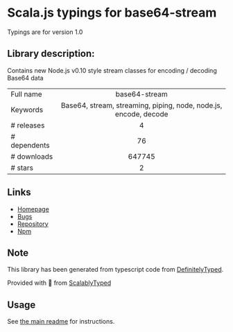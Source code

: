 
# Scala.js typings for base64-stream

Typings are for version 1.0

## Library description:
Contains new Node.js v0.10 style stream classes for encoding / decoding Base64 data

|                    |                 |
| ------------------ | :-------------: |
| Full name          | base64-stream |
| Keywords           | Base64, stream, streaming, piping, node, node.js, encode, decode |
| # releases         | 4 |
| # dependents       | 76 |
| # downloads        | 647745 |
| # stars            | 2 |

## Links
- [Homepage](https://github.com/mazira/base64-stream#readme)
- [Bugs](https://github.com/mazira/base64-stream/issues)
- [Repository](https://github.com/mazira/base64-stream)
- [Npm](https://www.npmjs.com/package/base64-stream)
    


## Note
This library has been generated from typescript code from [DefinitelyTyped](https://definitelytyped.org).

Provided with :purple_heart: from [ScalablyTyped](https://github.com/oyvindberg/ScalablyTyped)

## Usage
See [the main readme](../../readme.md) for instructions.


